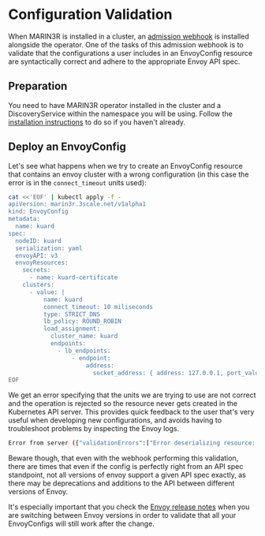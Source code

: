 # **Configuration Validation**

When MARIN3R is installed in a cluster, an [admission webhook](https://kubernetes.io/docs/reference/access-authn-authz/extensible-admission-controllers/) is installed alongside the operator. One of the tasks of this admission webhook is to validate that the configurations a user includes in an EnvoyConfig resource are syntactically correct and adhere to the appropriate Envoy API spec.

## **Preparation**

You need to have MARIN3R operator installed in the cluster and a DiscoveryService within the namespace you will be using. Follow the [installation instructions](../../README.md#installation) to do so if you haven't already.

## **Deploy an EnvoyConfig**

Let's see what happens when we try to create an EnvoyConfig resource that contains an envoy cluster with a wrong configuration (in this case the error is in the `connect_timeout` units used):

```bash
cat <<'EOF' | kubectl apply -f -
apiVersion: marin3r.3scale.net/v1alpha1
kind: EnvoyConfig
metadata:
  name: kuard
spec:
  nodeID: kuard
  serialization: yaml
  envoyAPI: v3
  envoyResources:
    secrets:
      - name: kuard-certificate
    clusters:
      - value: |
          name: kuard
          connect_timeout: 10 miliseconds
          type: STRICT_DNS
          lb_policy: ROUND_ROBIN
          load_assignment:
            cluster_name: kuard
            endpoints:
              - lb_endpoints:
                  - endpoint:
                      address:
                        socket_address: { address: 127.0.0.1, port_value: 8080 }
EOF
```

We get an error specifying that the units we are trying to use are not correct and the operation is rejected so the resource never gets created in the Kubernetes API server. This provides quick feedback to the user that's very useful when developing new configurations, and avoids having to troubleshoot problems by inspecting the Envoy logs.

```bash
Error from server ({"validationErrors":["Error deserializing resource: 'bad Duration: time: unknown unit \" miliseconds\" in duration \"10 miliseconds\"'"]}): error when creating "STDIN": admission webhook "envoyconfig.marin3r.3scale.net" denied the request: {"validationErrors":["Error deserializing resource: 'bad Duration: time: unknown unit \" miliseconds\" in duration \"10 miliseconds\"'"]}
```

Beware though, that even with the webhook performing this validation, there are times that even if the config is perfectly right from an API spec standpoint, not all versions of envoy support a given API spec exactly, as there may be deprecations and additions to the API between different versions of Envoy.

It's especially important that you check the [Envoy release notes](https://www.envoyproxy.io/docs/envoy/latest/version_history/version_history) when you are switching between Envoy versions in order to validate that all your EnvoyConfigs will still work after the change.
